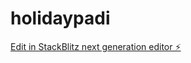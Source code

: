# holidaypadi

[Edit in StackBlitz next generation editor ⚡️](https://stackblitz.com/~/github.com/Elromena/holidaypadi)